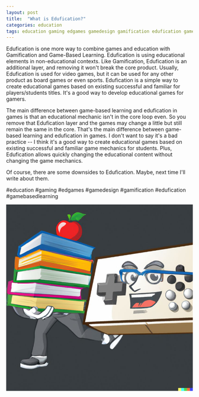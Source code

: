 ```yaml
---
layout: post
title:  "What is Edufication?"
categories: education
tags: education gaming edgames gamedesign gamification edufication gamebasedlearning
---
```


Edufication is one more way to combine games and education with Gamification and Game-Based Learning.
Edufication is using educational elements in non-educational contexts. Like Gamification, Edufication is an additional layer, and removing it won't break the core product. Usually, Edufication is used for video games, but it can be used for any other product as board games or even sports. Edufication is a simple way to create educational games based on existing successful and familiar for players/students titles. It's a good way to develop educational games for gamers.

The main difference between game-based learning and edufication in games is that an educational mechanic isn't in the core loop even. So you remove that Edufication layer and the games may change a little but still remain the same in the core. That's the main difference between game-based learning and edufication in games. I don't want to say it's a bad practice -- I think it's a good way to create educational games based on existing successful and familiar game mechanics for students. Plus, Edufication allows quickly changing the educational content without changing the game mechanics.

Of course, there are some downsides to Edufication. Maybe, next time I'll write about them.

#education #gaming #edgames #gamedesign #gamification #edufication #gamebasedlearning

![Books with legs and a gamepad with face](/assets/images/edufication.jpeg)